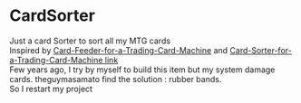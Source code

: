 # CardSorter
Just a card Sorter to sort all my MTG cards<br/>
Inspired by [Card-Feeder-for-a-Trading-Card-Machine](https://www.instructables.com/id/Card-Feeder-for-a-Trading-Card-Machine/ "Card-Feeder-for-a-Trading-Card-Machine") and [Card-Sorter-for-a-Trading-Card-Machine link](https://www.instructables.com/id/Card-Sorter-for-a-Trading-Card-Machine/ "Card-Sorter-for-a-Trading-Card-Machine")<br/>
Few years ago, I try by myself to build this item but my system damage cards. theguymasamato find the solution : rubber bands.<br/>
So I restart my project<br/>
